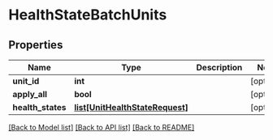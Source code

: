 # HealthStateBatchUnits

## Properties
Name | Type | Description | Notes
------------ | ------------- | ------------- | -------------
**unit_id** | **int** |  | [optional] 
**apply_all** | **bool** |  | [optional] 
**health_states** | [**list[UnitHealthStateRequest]**](UnitHealthStateRequest.md) |  | [optional] 

[[Back to Model list]](../README.md#documentation-for-models) [[Back to API list]](../README.md#documentation-for-api-endpoints) [[Back to README]](../README.md)

